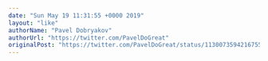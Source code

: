 ```yaml
---
date: "Sun May 19 11:31:55 +0000 2019"
layout: "like"
authorName: "Pavel Dobryakov"
authorUrl: "https://twitter.com/PavelDoGreat"
originalPost: "https://twitter.com/PavelDoGreat/status/1130073594216755201"
---
```

